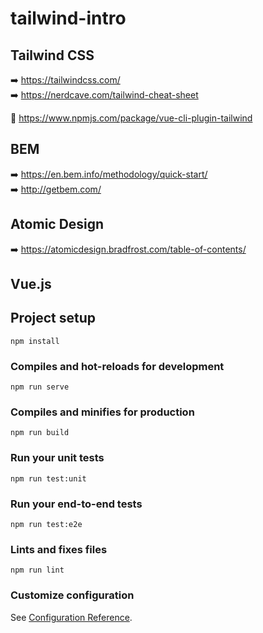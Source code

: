 # tailwind-intro

## Tailwind CSS

:arrow_right: https://tailwindcss.com/  
:arrow_right: https://nerdcave.com/tailwind-cheat-sheet

:rocket: https://www.npmjs.com/package/vue-cli-plugin-tailwind

## BEM 

:arrow_right: https://en.bem.info/methodology/quick-start/  
:arrow_right: http://getbem.com/

## Atomic Design

:arrow_right: https://atomicdesign.bradfrost.com/table-of-contents/

## Vue.js

## Project setup
```
npm install
```

### Compiles and hot-reloads for development
```
npm run serve
```

### Compiles and minifies for production
```
npm run build
```

### Run your unit tests
```
npm run test:unit
```

### Run your end-to-end tests
```
npm run test:e2e
```

### Lints and fixes files
```
npm run lint
```

### Customize configuration
See [Configuration Reference](https://cli.vuejs.org/config/).
